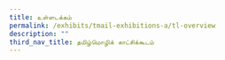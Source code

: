 ```yaml
---
title: உள்ளடக்கம்
permalink: /exhibits/tmail-exhibitions-a/tl-overview
description: ""
third_nav_title: தமிழ்மொழிக் காட்சிக்கூடம்
---
```



